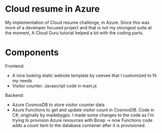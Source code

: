 # Cloud resume in Azure
My implementation of Cloud resume challenge, in Azure. Since this was more of a developer focused project and that is not my strongest suite at the moment, A Cloud Guru tutorial helped a lot with the coding parts.

# Components
Frontend:
- A nice looking static website template by ceevee that I customized to fit my needs
- Visitor counter: Javascript code in main.js

Backend:
- Azure CosmosDB to store visitor counter data
- Azure Functions to get and update visitor count in CosmosDB. Code in C#, originally by madebygps. I made some changes to the code as I'm trying to provision Azure resources with Bicep -> now Functions code adds a count item to the database container after it is provisioned.